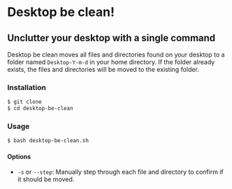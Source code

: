 # Desktop be clean!
## Unclutter your desktop with a single command
Desktop be clean moves all files and directories found on your desktop to a folder named `Desktop-Y-m-d` in your home directory. If the folder already exists, the files and directories will be moved to the existing folder.
### Installation
```bash
$ git clone
$ cd desktop-be-clean
```

### Usage
```bash
$ bash desktop-be-clean.sh
```

#### Options
- `-s` or `--step`: Manually step through each file and directory to confirm if it should be moved. 